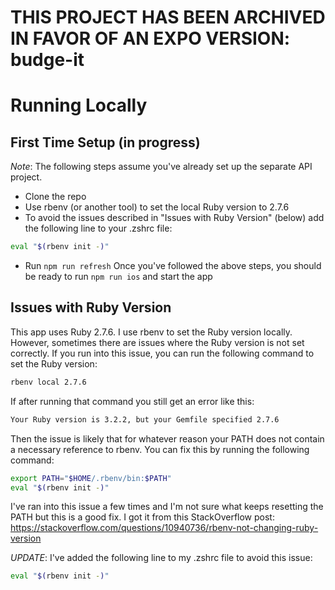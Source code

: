 # THIS PROJECT HAS BEEN ARCHIVED IN FAVOR OF AN EXPO VERSION: budge-it

# Running Locally

## First Time Setup (in progress)

_Note_: The following steps assume you've already set up the separate API project.

- Clone the repo
- Use rbenv (or another tool) to set the local Ruby version to 2.7.6
- To avoid the issues described in "Issues with Ruby Version" (below) add the following line to your .zshrc file:

```zsh
eval "$(rbenv init -)"
```

- Run `npm run refresh`
  Once you've followed the above steps, you should be ready to run `npm run ios` and start the app

## Issues with Ruby Version

This app uses Ruby 2.7.6. I use rbenv to set the Ruby version locally. However, sometimes there are issues where the Ruby version is not set correctly. If you run into this issue, you can run the following command to set the Ruby version:

```zsh
rbenv local 2.7.6
```

If after running that command you still get an error like this:

```zsh
Your Ruby version is 3.2.2, but your Gemfile specified 2.7.6
```

Then the issue is likely that for whatever reason your PATH does not contain a necessary reference to rbenv. You can fix this by running the following command:

```zsh
export PATH="$HOME/.rbenv/bin:$PATH"
eval "$(rbenv init -)"
```

I've ran into this issue a few times and I'm not sure what keeps resetting the PATH but this is a good fix. I got it from this StackOverflow post: <https://stackoverflow.com/questions/10940736/rbenv-not-changing-ruby-version>

_UPDATE_: I've added the following line to my .zshrc file to avoid this issue:

```zsh
eval "$(rbenv init -)"
```
